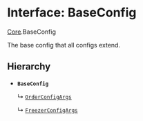 # Interface: BaseConfig

[Core](../modules/Core.md).BaseConfig

The base config that all configs extend.

## Hierarchy

- **`BaseConfig`**

  ↳ [`OrderConfigArgs`](Core.OrderConfigArgs.md)

  ↳ [`FreezerConfigArgs`](Core.FreezerConfigArgs.md)
